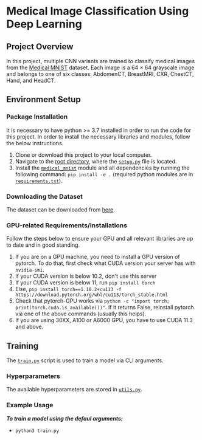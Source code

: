 # Medical Image Classification Using Deep Learning


## Project Overview
In this project, multiple CNN variants are trained to classify medical images from the [Medical MNIST](https://www.kaggle.com/datasets/andrewmvd/medical-mnist) dataset. Each image is a 64 $\times$ 64 grayscale image and belongs to one of six classes: AbdomenCT, BreastMRI, CXR, ChestCT, Hand, and HeadCT.


## Environment Setup
### Package Installation
It is necessary to have python >= 3.7 installed in order to run the code for this project. In order to install the necessary libraries and modules, follow the below instructions.

1. Clone or download this project to your local computer.
2. Navigate to the [root directory](https://github.com/lewisc4/MedicalMNIST), where the [`setup.py`](/setup.py) file is located.
3. Install the [`medical_mnist`](/medical_mnist) module and all dependencies by running the following command: `pip install -e .` (required python modules are in [`requirements.txt`](/requirements.txt)).

### Downloading the Dataset
The dataset can be downloaded from [here](https://www.kaggle.com/datasets/andrewmvd/medical-mnist).

### GPU-related Requirements/Installations
Follow the steps below to ensure your GPU and all relevant libraries are up to date and in good standing.

1. If you are on a GPU machine, you need to install a GPU version of pytorch. To do that, first check what CUDA version your server has with `nvidia-smi`.
2. If your CUDA version is below 10.2, don't use this server
3. If your CUDA version is below 11, run `pip install torch`
4. Else, `pip install torch==1.10.2+cu113 -f https://download.pytorch.org/whl/cu113/torch_stable.html`
5. Check that pytorch-GPU works via `python -c "import torch; print(torch.cuda.is_available())"`. If it returns False, reinstall pytorch via one of the above commands (usually this helps).
6. If you are using 30XX, A100 or A6000 GPU, you have to use CUDA 11.3 and above.


## Training
The [`train.py`](/cli/train.py) script is used to train a model via CLI arguments.

### Hyperparameters
The available hyperparameters are stored in [`utils.py`](/medical_mnist/utils.py).

### Example Usage
***To train a model using the defaul arguments:***
- `python3 train.py`

